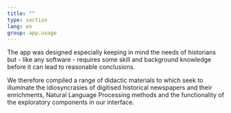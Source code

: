 ```yaml
---
title: ""
type: section
lang: en
group: app.usage
---
```


The app was designed especially keeping in mind the needs of historians but - like any software - requires some skill and background knowledge before it can lead to reasonable conclusions.

<!-- more -->

We therefore compiled a range of didactic materials to which seek to illuminate the idiosyncrasies of digitised historical newspapers and their enrichments, Natural Language Processing methods and the functionality of the exploratory components in our interface.
